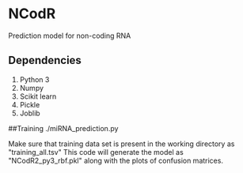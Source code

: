 # NCodR
Prediction model for non-coding RNA

## Dependencies
1. Python 3
2. Numpy 
3. Scikit learn
4. Pickle
5. Joblib

##Training 
        ./miRNA_prediction.py
        
Make sure that training data set is present in the working directory as "training_all.tsv"
This code will generate the model as "NCodR2_py3_rbf.pkl"
along with the plots of confusion matrices.
